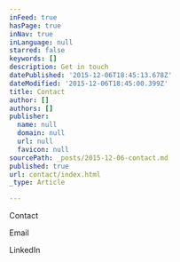 ```yaml
---
inFeed: true
hasPage: true
inNav: true
inLanguage: null
starred: false
keywords: []
description: Get in touch
datePublished: '2015-12-06T18:45:13.678Z'
dateModified: '2015-12-06T18:45:00.399Z'
title: Contact
author: []
authors: []
publisher:
  name: null
  domain: null
  url: null
  favicon: null
sourcePath: _posts/2015-12-06-contact.md
published: true
url: contact/index.html
_type: Article

---
```

Contact

Email

LinkedIn